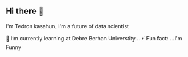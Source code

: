 ## Hi there 👋
I'm Tedros kasahun, I'm a future of data scientist 

🌱 I’m currently learning at Debre Berhan Universtity...
⚡ Fun fact: ...I'm Funny

